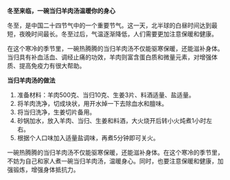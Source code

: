 

**冬至来临，一碗当归羊肉汤温暖你的身心**

冬至，是中国二十四节气中的一个重要节气。这一天，北半球的白昼时间达到最短，夜晚时间最长。冬至过后，气温逐渐降低，人们需要更加注意保暖和健康。

在这个寒冷的季节里，一碗热腾腾的当归羊肉汤不仅能驱寒保暖，还能滋补身体。当归具有补血活血、调经止痛的功效，羊肉则富含蛋白质和微量元素，对增强体质、提高免疫力有很大帮助。

**当归羊肉汤的做法**

1. 准备材料：羊肉500克、当归10克、生姜3片、料酒适量、盐适量。
2. 将羊肉洗净，切成块状，用开水焯一下去除血水和膻味。
3. 将当归洗净，生姜切片备用。
4. 砂锅加水，放入羊肉、当归、生姜和料酒，大火烧开后转小火炖煮1小时左右。
5. 根据个人口味加入适量盐调味，再煮5分钟即可关火。

一碗热腾腾的当归羊肉汤不仅能驱寒保暖，还能滋补身体。在这个寒冷的季节里，不妨为自己和家人煮一碗当归羊肉汤，温暖身心。同时，也要注意保暖和健康，加强锻炼，增强身体抵抗力。